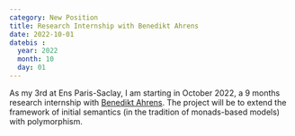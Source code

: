 ```yaml
---
category: New Position
title: Research Internship with Benedikt Ahrens
date: 2022-10-01
datebis :
  year: 2022
  month: 10
  day: 01
---
```


As my 3rd at Ens Paris-Saclay, I am starting in October 2022,
a 9 months research internship with
[Benedikt Ahrens](https://benediktahrens.gitlab.io/).
The project will be to extend the framework of initial semantics
(in the tradition of monads-based models) with polymorphism.